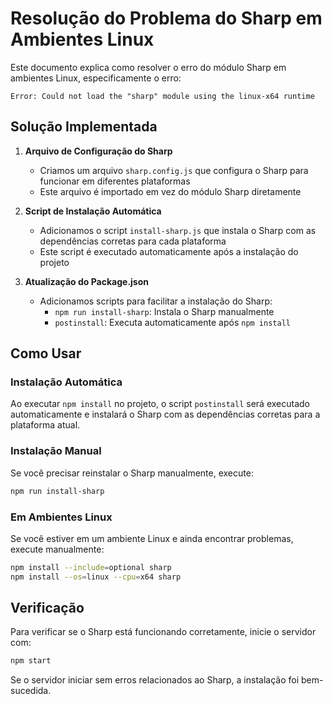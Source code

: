# Resolução do Problema do Sharp em Ambientes Linux

Este documento explica como resolver o erro do módulo Sharp em ambientes Linux, especificamente o erro:

```
Error: Could not load the "sharp" module using the linux-x64 runtime
```

## Solução Implementada

1. **Arquivo de Configuração do Sharp**
   - Criamos um arquivo `sharp.config.js` que configura o Sharp para funcionar em diferentes plataformas
   - Este arquivo é importado em vez do módulo Sharp diretamente

2. **Script de Instalação Automática**
   - Adicionamos o script `install-sharp.js` que instala o Sharp com as dependências corretas para cada plataforma
   - Este script é executado automaticamente após a instalação do projeto

3. **Atualização do Package.json**
   - Adicionamos scripts para facilitar a instalação do Sharp:
     - `npm run install-sharp`: Instala o Sharp manualmente
     - `postinstall`: Executa automaticamente após `npm install`

## Como Usar

### Instalação Automática

Ao executar `npm install` no projeto, o script `postinstall` será executado automaticamente e instalará o Sharp com as dependências corretas para a plataforma atual.

### Instalação Manual

Se você precisar reinstalar o Sharp manualmente, execute:

```bash
npm run install-sharp
```

### Em Ambientes Linux

Se você estiver em um ambiente Linux e ainda encontrar problemas, execute manualmente:

```bash
npm install --include=optional sharp
npm install --os=linux --cpu=x64 sharp
```

## Verificação

Para verificar se o Sharp está funcionando corretamente, inicie o servidor com:

```bash
npm start
```

Se o servidor iniciar sem erros relacionados ao Sharp, a instalação foi bem-sucedida.